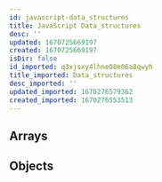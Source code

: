 ```yaml
---
id: javascript-data_structures
title: JavaScript Data_structures
desc: ''
updated: 1670725669197
created: 1670725669197
isDir: false
id_imported: q3xjsxy4lhne08e06a8qwyh
title_imported: Data_structures
desc_imported: ''
updated_imported: 1670276579362
created_imported: 1670276553513
---
```


## Arrays

## Objects